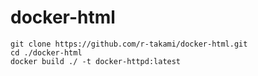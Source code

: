 # docker-html

```
git clone https://github.com/r-takami/docker-html.git
cd ./docker-html
docker build ./ -t docker-httpd:latest
```
